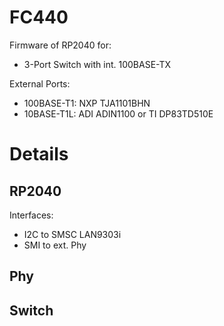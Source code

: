 # FC440

Firmware of RP2040 for:

- 3-Port Switch with int. 100BASE-TX

External Ports:
- 100BASE-T1: NXP TJA1101BHN
- 10BASE-T1L: ADI ADIN1100 or TI DP83TD510E


# Details


## RP2040

Interfaces:
- I2C to SMSC LAN9303i
- SMI to ext. Phy


## Phy



## Switch
